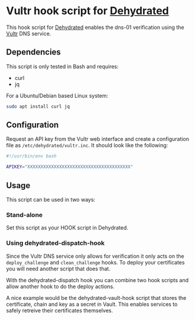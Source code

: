 # Vultr hook script for [Dehydrated](https://dehydrated.de)

This hook script for [Dehydrated](https://dehydrated.de) enables the dns-01 verification
using the [Vultr](https://vultr.com) DNS service.

## Dependencies

This script is only tested in Bash and requires:

- curl
- jq

For a Ubuntu/Debian based Linux system:

```bash
sudo apt install curl jq
```

## Configuration

Request an API key from the Vultr web interface and create a configuration
file as ```/etc/dehydrated/vultr.inc```. It should look like the following:

```bash
#!/usr/bin/env bash

APIKEY="XXXXXXXXXXXXXXXXXXXXXXXXXXXXXXXXXXXXXXX"
```

## Usage

This script can be used in two ways:

### Stand-alone

Set this script as your HOOK script in Dehydrated.

### Using dehydrated-dispatch-hook

Since the Vultr DNS service only allows for verification it only acts on the
```deploy_challenge``` and ```clean_challenge``` hooks. To deploy your 
certificates you will need another script that does that.

With the dehydrated-dispatch hook you can combine two hook scripts and
allow another hook to do the deploy actions.

A nice example would be the dehydrated-vault-hook script that stores
the certificate, chain and key as a secret in Vault. This enables services
to safely retreive their certificates themselves.

